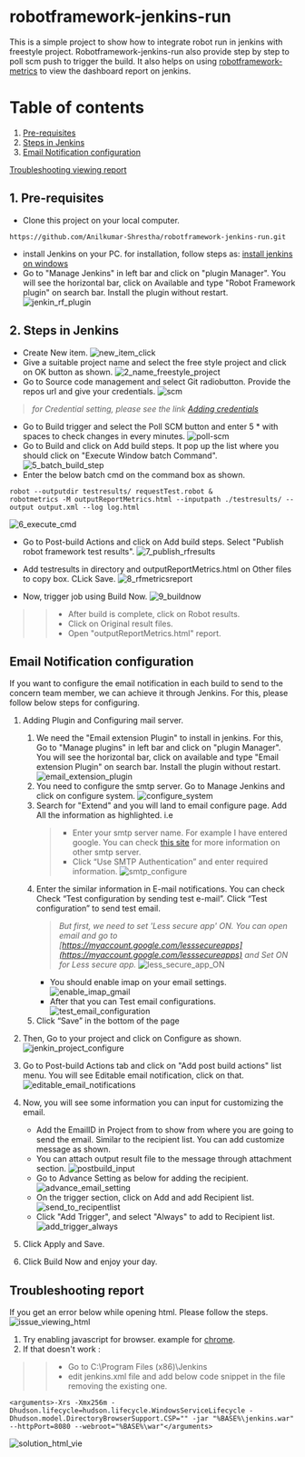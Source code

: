 # robotframework-jenkins-run
This is a simple project to show how to integrate robot run in jenkins with freestyle project. Robotframework-jenkins-run also provide step by step to poll scm push to trigger the build.
It also helps on using [robotframework-metrics](https://pypi.org/project/robotframework-metrics/) to view the dashboard report on jenkins.

# Table of contents
1. [Pre-requisites](#preRequisites)
2. [Steps in Jenkins](#jenkinsStep)
3. [Email Notification configuration](#emailnotification)

[Troubleshooting viewing report](#Troubleshoot_viewreport)

## 1. Pre-requisites <a name="preRequisites"></a>
* Clone this project on your local computer.
```
https://github.com/Anilkumar-Shrestha/robotframework-jenkins-run.git
```
* install Jenkins on your PC. for installation, follow steps as: [install jenkins on windows](https://dzone.com/articles/how-to-install-jenkins-on-windows)
* Go to "Manage Jenkins" in left bar and click on "plugin Manager". You will see the horizontal bar, click on Available and type "Robot Framework plugin" on search bar. Install the plugin without restart.
 ![jenkin_rf_plugin](./ss/jenkin_rf_plugin.jpg)

## 2. Steps in Jenkins <a name="jenkinsStep"></a>

* Create New item.
![new_item_click](./ss/new_item_click.jpg)
* Give a suitable project name and select the free style project and click on OK button as shown.
![2_name_freestyle_project](./ss/2_name_freestyle_project.jpg)
* Go to Source code management and select Git radiobutton. Provide the repos url and give your credentials.
![scm](./ss/3_scm.jpg)
> *for Credential setting, please see the link [Adding credentials](https://www.jenkins.io/doc/book/using/using-credentials/)*
* Go to Build trigger and select the Poll SCM button and enter 5 * with spaces to check changes in every minutes.
![poll-scm](./ss/4_poll-scm.jpg)
* Go to Build and click on Add build steps. It pop up the list where you should click on "Execute Window batch Command".
![5_batch_build_step](./ss/5_batch_build_step.jpg)
* Enter the below batch cmd on the command box as shown.
```
robot --outputdir testresults/ requestTest.robot &
robotmetrics -M outputReportMetrics.html --inputpath ./testresults/ --output output.xml --log log.html
```
![6_execute_cmd](./ss/6_execute_cmd.jpg)
* Go to Post-build Actions and click on Add build steps. Select "Publish robot framework test results".
![7_publish_rfresults](./ss/7_publish_rfresults.jpg)
* Add testresults in directory and outputReportMetrics.html on Other files to copy box. CLick Save.
![8_rfmetricsreport](./ss/8_rfmetricsreport.jpg)

* Now, trigger job using Build Now.
![9_buildnow](./ss/9_buildnow.jpg)
> > * After build is complete, click on Robot results.
> > * Click on Original result files.
> > * Open "outputReportMetrics.html" report.


## Email Notification configuration <a name="emailnotification"></a>
If you want to configure the email notification in each build to send to the concern team member, we can achieve it through Jenkins.
For this, please follow below steps for configuring.

1. Adding Plugin and Configuring mail server.
    1.    We need the "Email extension Plugin" to install in jenkins. For this, Go to "Manage plugins" in left bar and click on "plugin Manager". You will see the horizontal bar, click on available and type "Email extension Plugin" on search bar. Install the plugin without restart.
     ![email_extension_plugin](./ss/email_extension_plugin.jpg)
    2.    You need to configure the smtp server. Go to Manage Jenkins and click on configure system.
     ![configure_system](./ss/configure_system.jpg)
    3.    Search for "Extend" and you will land to email configure page. Add All the information as highlighted. i.e
            > * Enter your smtp server name. For example I have entered google. You can check [this site](https://www.arclab.com/en/kb/email/list-of-smtp-and-pop3-servers-mailserver-list.html) for more information on other smtp server.
            > *  Click “Use SMTP Authentication” and enter required information.
        ![smtp_configure](./ss/smtp_configure.jpg)
    4.    Enter the similar information in E-mail notifications. You can check Check “Test configuration by sending test e-mail”. Click “Test configuration” to send test email.
            > *But first, we need to set 'Less secure app' ON. You can open email and go to [https://myaccount.google.com/lesssecureapps](https://myaccount.google.com/lesssecureapps) and Set ON for Less secure app.*
        ![less_secure_app_ON](./ss/less_secure_app_ON.jpg)
            * You should enable imap on your email settings.
             ![enable_imap_gmail](./ss/enable_imap_gmail.jpg)
            * After that you can Test email configurations.
        ![test_email_configuration](./ss/test_email_configuration.jpg)
    5.    Click “Save” in the bottom of the page

2. Then, Go to your project and click on Configure as shown.
![jenkin_project_configure](./ss/jenkin_project_configure.jpg)

3. Go to Post-build Actions tab and click on "Add post build actions" list menu. You will see Editable email notification, click on that.
![editable_email_notifications](./ss/editable_email_notifications.jpg)

4. Now, you will see some information you can input for customizing the email.
    * Add the EmailID in Project from to show from where you are going to send the email. Similar to the recipient list.
    You can add customize message as shown.
    * You can attach output result file to the message through attachment section.
    ![postbuild_input](./ss/postbuild_input.jpg)
    * Go to Advance Setting as below for adding the recipient.                                                                                  
    ![advance_email_setting](./ss/advance_email_setting.jpg)
    * On the trigger section, click on Add and add Recipient list.
    ![send_to_recipentlist](./ss/send_to_recipentlist.jpg)
    * Click "Add Trigger", and select "Always" to add to Recipient list.
    ![add_trigger_always](./ss/add_trigger_always.jpg)
                                                                                                                                                                       
5. Click Apply and Save.
6. Click Build Now and enjoy your day.


## Troubleshooting report <a name="Troubleshoot_viewreport"></a>
If you get an error below while opening html. Please follow the steps.
![issue_viewing_html](./ss/issue_viewing_html.jpg)

1. Try enabling javascript for browser. example for [chrome](https://support.google.com/adsense/answer/12654?hl=en). 
2. If that doesn't work :
> > * Go to C:\Program Files (x86)\Jenkins
> > * edit jenkins.xml file and add below code snippet in the file removing the existing one. 
```
<arguments>-Xrs -Xmx256m -Dhudson.lifecycle=hudson.lifecycle.WindowsServiceLifecycle -Dhudson.model.DirectoryBrowserSupport.CSP="" -jar "%BASE%\jenkins.war" --httpPort=8080 --webroot="%BASE%\war"</arguments>
```
![solution_html_vie](./ss/solution_html_view.jpg)
